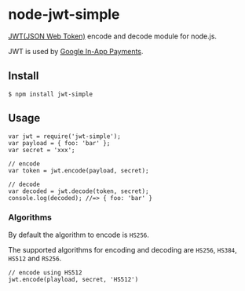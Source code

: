 # node-jwt-simple

[JWT(JSON Web Token)](http://self-issued.info/docs/draft-jones-json-web-token.html) encode and decode module for node.js.

JWT is used by [Google In-App Payments](http://code.google.com/intl/en/apis/inapppayments/docs/index.html).

## Install

    $ npm install jwt-simple

## Usage

    var jwt = require('jwt-simple');
    var payload = { foo: 'bar' };
    var secret = 'xxx';

    // encode
    var token = jwt.encode(payload, secret);

    // decode
    var decoded = jwt.decode(token, secret);
    console.log(decoded); //=> { foo: 'bar' }

### Algorithms

By default the algorithm to encode is `HS256`.

The supported algorithms for encoding and decoding are `HS256`, `HS384`, `HS512` and `RS256`.

    // encode using HS512
    jwt.encode(playload, secret, 'HS512')
